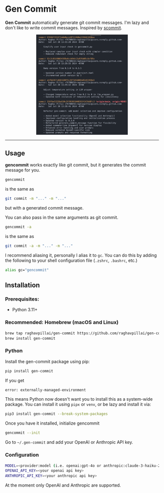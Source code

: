 # Gen Commit

**Gen Commit** automatically generate git commit messages. I'm lazy and don't like to write commit messages. Inspired by [scommit](https://github.com/Globe-Engineer/semantic-commit).

<p align="center">
  <img src="assets/logs.png" alt="Wow!" width="300" height="auto">
</p>

---

## Usage

**gencommit** works exactly like git commit, but it generates the commit message for you.

```bash
gencommit
```

is the same as

```bash
git commit -m "..." -m "..."
```

but with a generated commit message.

You can also pass in the same arguments as git commit.

```bash
gencommit -a
```

is the same as

```bash
git commit -a -m "..." -m "..."
```

I recommend aliasing it, personally I alias it to `gc`. You can do this by adding the following to your shell configuration file (`.zshrc`, `.bashrc`, etc.)

```bash
alias gc="gencommit"
```

## Installation

### Prerequisites:

- Python 3.11+

### Recommended: Homebrew (macOS and Linux)

```bash
brew tap raghavpillai/gen-commit https://github.com/raghavpillai/gen-commit.git
brew install gen-commit
```

### Python

Install the gen-commit package using pip:

```bash
pip install gen-commit
```

If you get

```bash
error: externally-managed-environment
```

This means Python now doesn't want you to install this as a system-wide package. You can install it using `pipx` or `venv`, or be lazy and install it via:

```bash
pip3 install gen-commit --break-system-packages
```

Once you have it installed, initialize gencommit

```bash
gencommit --init
```

Go to `~/.gen-commit` and add your OpenAI or Anthropic API key.

### Configuration

```bash
MODEL=<provider:model (i.e. openai:gpt-4o or anthropic:claude-3-haiku-20240307)>
OPENAI_API_KEY=<your openai api key>
ANTHROPIC_API_KEY=<your anthropic api key>
```

At the moment only OpenAI and Anthropic are supported.
